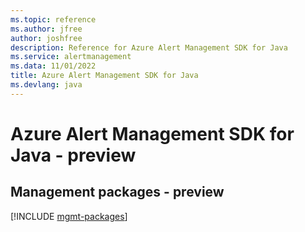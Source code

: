 ```yaml
---
ms.topic: reference
ms.author: jfree
author: joshfree
description: Reference for Azure Alert Management SDK for Java
ms.service: alertmanagement
ms.data: 11/01/2022
title: Azure Alert Management SDK for Java
ms.devlang: java
---
```

# Azure Alert Management SDK for Java - preview

## Management packages - preview
[!INCLUDE [mgmt-packages](alert-management-mgmt-index.md)]